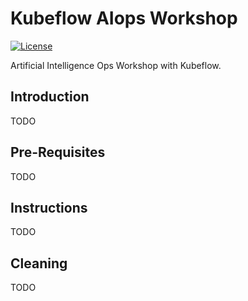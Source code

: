 # Kubeflow AIops Workshop

[![License](https://img.shields.io/badge/License-Apache%202.0-blue.svg)](https://opensource.org/licenses/Apache-2.0)

Artificial Intelligence Ops Workshop with Kubeflow.

## Introduction

TODO

## Pre-Requisites

TODO

## Instructions

TODO

## Cleaning

TODO